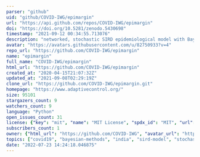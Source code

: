 ```yaml
---
parser: "github"
uid: "github/COVID-IWG/epimargin"
url: "https://api.github.com/repos/COVID-IWG/epimargin"
doi: "https://doi.org/10.5281/zenodo.5430698"
timestamp: "2021-09-12 00:34:55.713076"
description: "networked, stochastic SIRD epidemiological model with Bayesian parameter estimation and policy scenario comparison tools "
avatar: "https://avatars.githubusercontent.com/u/82750933?v=4"
repo_url: "https://github.com/COVID-IWG/epimargin"
name: "epimargin"
full_name: "COVID-IWG/epimargin"
html_url: "https://github.com/COVID-IWG/epimargin"
created_at: "2020-04-15T21:07:32Z"
updated_at: "2021-09-08T02:29:19Z"
clone_url: "https://github.com/COVID-IWG/epimargin.git"
homepage: "https://www.adaptivecontrol.org/"
size: 95101
stargazers_count: 9
watchers_count: 9
language: "Python"
open_issues_count: 31
license: {"key": "mit", "name": "MIT License", "spdx_id": "MIT", "url": "https://api.github.com/licenses/mit", "node_id": "MDc6TGljZW5zZTEz"}
subscribers_count: 1
owner: {"html_url": "https://github.com/COVID-IWG", "avatar_url": "https://avatars.githubusercontent.com/u/82750933?v=4", "login": "COVID-IWG", "type": "Organization"}
topics: ["covid19", "bayesian-methods", "india", "sird-model", "stochastic-modeling"]
date: "2022-07-23 14:24:18.046875"
---
```

